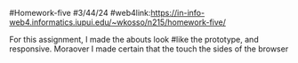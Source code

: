 #Homework-five
#3/44/24
#web4link:https://in-info-web4.informatics.iupui.edu/~wkosso/n215/homework-five/

For this assignment, I made the abouts look #like the prototype, and responsive. Moraover I made certain that the touch the sides of the browser
